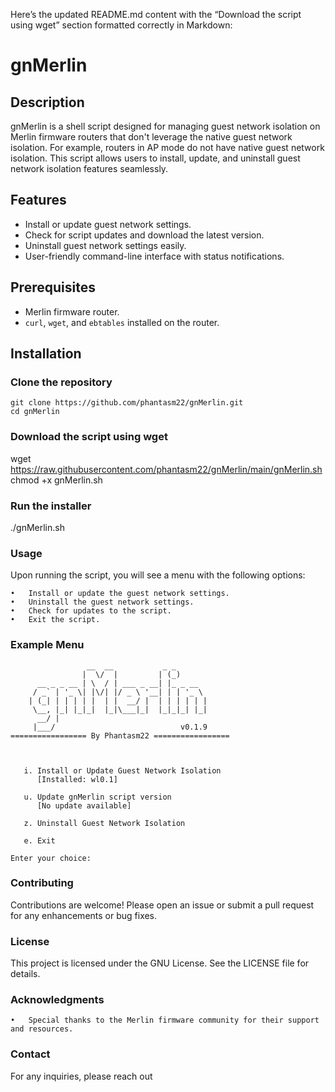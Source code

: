 Here’s the updated README.md content with the “Download the script using wget” section formatted correctly in Markdown:

# gnMerlin

## Description
gnMerlin is a shell script designed for managing guest network isolation on Merlin firmware routers that don't leverage the native guest network isolation. For example, routers in AP mode do not have native guest network isolation. This script allows users to install, update, and uninstall guest network isolation features seamlessly.

## Features
- Install or update guest network settings.
- Check for script updates and download the latest version.
- Uninstall guest network settings easily.
- User-friendly command-line interface with status notifications.

## Prerequisites
- Merlin firmware router.
- `curl`, `wget`, and `ebtables` installed on the router.

## Installation

### Clone the repository
```
git clone https://github.com/phantasm22/gnMerlin.git
cd gnMerlin
```

### Download the script using wget

wget https://raw.githubusercontent.com/phantasm22/gnMerlin/main/gnMerlin.sh
chmod +x gnMerlin.sh

### Run the installer

./gnMerlin.sh

### Usage

Upon running the script, you will see a menu with the following options:

	•	Install or update the guest network settings.
	•	Uninstall the guest network settings.
	•	Check for updates to the script.
	•	Exit the script.

### Example Menu

```
                 __  __           _ _       
                |  \/  |         | (_)      
      __ _ _ __ | \  / | ___ _ __| |_ _ __  
     / _` | '_ \| |\/| |/ _ \ '__| | | '_ \ 
    | (_| | | | | |  | |  __/ |  | | | | | |
     \__, |_| |_|_|  |_|\___|_|  |_|_|_| |_|
      __/ |
     |___/                            v0.1.9
================= By Phantasm22 =================



   i. Install or Update Guest Network Isolation
      [Installed: wl0.1]

   u. Update gnMerlin script version
      [No update available]

   z. Uninstall Guest Network Isolation

   e. Exit

Enter your choice: 
```

### Contributing

Contributions are welcome! Please open an issue or submit a pull request for any enhancements or bug fixes.

### License

This project is licensed under the GNU License. See the LICENSE file for details.

### Acknowledgments

	•	Special thanks to the Merlin firmware community for their support and resources.

### Contact

For any inquiries, please reach out
